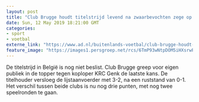 ```yaml
---
layout: post
title: "Club Brugge houdt titelstrijd levend na zwaarbevochten zege op koploper Genk"
date: Sun, 12 May 2019 18:21:00 GMT
categories: 
- sport 
- voetbal 
externe_link: "https://www.ad.nl/buitenlands-voetbal/club-brugge-houdt-titelstrijd-levend-na-zwaarbevochten-zege-op-koploper-genk~a50f7b5a/"
feature_image: "https://images1.persgroep.net/rcs/6TmP93wNtpDOM5iHXsrwPUoWCtU/diocontent/148132145/_fitwidth/400/?appId=21791a8992982cd8da851550a453bd7f&quality=0.7"
---
```


De titelstrijd in België is nog niet beslist. Club Brugge greep voor eigen publiek in de topper tegen koploper KRC Genk de laatste kans. De titelhouder versloeg de lijstaanvoerder met 3-2, na een ruststand van 0-1. Het verschil tussen beide clubs is nu nog drie punten, met nog twee speelronden te gaan.
